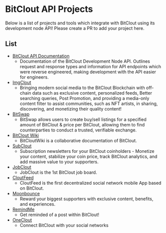 # BitClout API Projects

Below is a list of projects and tools which integrate with BitClout using its development node API! Please create a PR to add your project here.

## List
- [BitClout API Documentation](https://github.com/HPaulson/BitClout/tree/master/docs)
  - Documentation of the BitClout Development Node API. Outlines request and response types and information for API endpoints which were reverse engineered, making development with the API easier for engineers.
- [ImgClout](https://ImgClout.com)
  - Bringing modern social media to the BitClout Blockchain with off-chain data such as exclusive content, personalized feeds, Better searching queries, Post Promotion, and providing a media-only content filter to assist communities, such as NFT artists, in sharing, discovering, and monetizing their quality content!
- [BitSwap](https://bitswap.network/)
  - BitSwap allows users to create buy/sell listings for a specified amount of BitClout & price per BitClout, allowing them to find counterparties to conduct a trusted, verifiable exchange. 
- [BitClout Wiki](https://bitcloutwiki.org/)
  - BitCloutWiki is a collaborative documentation of BitClout.
- [SubClout](https://www.subclout.com/)
  -  Subscription newsletters for your BitClout coinholders - Monetize your content, stabilize your coin price, track BitClout analytics, and add massive value to your supporters.
- [JobClout](https://jobclout.me/)
  - JobClout is the 1st BitClout job board.
- [CloutFeed](https://clouttechnologies.com/)
  - CloutFeed is the first decentralized social network mobile App based on BitClout.
- [Moonbounce](https://getmoonbounce.com)
  - Reward your biggest supporters with exclusive content, benefits, and experiences.
- [RemindMe](https://bitclout.com/u/remindme)
  - Get reminded of a post within BitClout!
- [OneClout](http://oneclout.net)
  - Connect BitClout with your social networks
